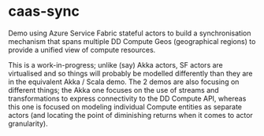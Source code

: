 # caas-sync
Demo using Azure Service Fabric stateful actors to build a synchronisation mechanism that spans multiple DD Compute Geos (geographical regions) to provide a unified view of compute resources.

This is a work-in-progress; unlike (say) Akka actors, SF actors are virtualised and so things will probably be modelled differently than they are in the equivalent Akka / Scala demo. The 2 demos are also focusing on different things; the Akka one focuses on the use of streams and transformations to express connectivity to the DD Compute API, whereas this one is focused on modeling individual Compute entities as separate actors (and locating the point of diminishing returns when it comes to actor granularity).
